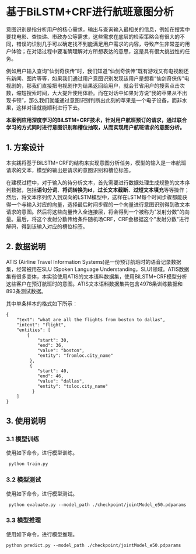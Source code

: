 # 基于BiLSTM+CRF进行航班意图分析

意图识别是指分析用户的核心需求，输出与查询输入最相关的信息，例如在搜索中要找电影、查快递、市政办公等需求，这些需求在底层的检索策略会有很大的不同，错误的识别几乎可以确定找不到能满足用户需求的内容，导致产生非常差的用户体验；在对话过程中要准确理解对方所想表达的意思，这是具有很大挑战性的任务。

例如用户输入查询“仙剑奇侠传”时，我们知道“仙剑奇侠传”既有游戏又有电视剧还有新闻、图片等等，如果我们通过用户意图识别发现该用户是想看“仙剑奇侠传”电视剧的，那我们直接把电视剧作为结果返回给用户，就会节省用户的搜索点击次数，缩短搜索时间，大大提升使用体验。而在对话中如果对方说“我的苹果从不出现卡顿”，那么我们就能通过意图识别判断出此刻的苹果是一个电子设备，而非水果，这样对话就能顺利进行下去。

**本案例应用深度学习的BiLSTM+CRF技术，针对用户航班预订的请求，通过联合学习的方式同时进行意图识别和槽位抽取，从而实现用户航班请求的意图分析。**

## 1. 方案设计
本实践将基于BiLSTM+CRF的结构来实现意图分析任务，模型的输入是一串航班请求的文本，模型的输出是请求的意图识别和槽位标签。

在建模过程中，对于输入的待分析文本，首先需要进行数据处理生成规整的文本序列数据，包括**语句分词**、**将词转换为id**，**过长文本截断**、**过短文本填充**等等操作；然后，将文本序列传入到双向的LSTM模型中，这样在LSTM每个时间步骤都能获得一个与输入对应的向量，选择最后时间步骤的一个向量进行意图识别得到改文本请求的意图。然后将这些向量传入全连接层，将会得到一个被称为"发射分数"的向量。最后，将这个发射分数传给条件随机场CRF，CRF会根据这个"发射分数"进行解码，得到该输入对应的槽位标签。

## 2. 数据说明
ATIS (Airline Travel Information Systems)是一份预订航班时的语音记录数据集，经常被用在SLU (Spoken Language Understanding，SLU)领域。ATIS数据集有很多变体，本实验使用ATIS的文本语料数据集，使用BiLSTM+CRF模型分析这些客户在预订航班时的意图。ATIS文本语料数据集共包含4978条训练数据和893条测试数据。

其中单条样本的格式如下所示：
```
{
    "text": "what are all the flights from boston to dallas",
    "intent": "flight",
    "entities": [
        {
            "start": 30,
            "end": 36,
            "value": "boston",
            "entity": "fromloc.city_name"
         },
         {
            "start": 40,
            "end": 46,
            "value": "dallas",
            "entity": "toloc.city_name"
          }
    ]
}
```

## 3. 使用说明
### 3.1 模型训练
使用如下命令，进行模型训练。

```shell
 python train.py
```

### 3.2 模型测试
使用如下命令，进行模型测试。

```shell
 python evaluate.py --model_path ./checkpoint/jointModel_e50.pdparams
```

### 3.3 模型推理
使用如下命令，进行模型推理。
```shell
python predict.py --model_path ./checkpoint/jointModel_e50.pdparams
```
